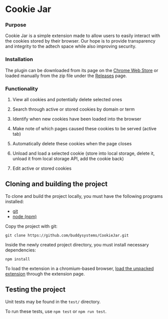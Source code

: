 # Cookie Jar

### Purpose

Cookie Jar is a simple extension made to allow users to easily interact with the cookies stored by their browser.
Our hope is to provide transparency and integrity to the adtech space while also improving security.

### Installation

The plugin can be downloaded from its page on the [Chrome Web Store](https://chrome.google.com/webstore/detail/cookie-jar/gbnoafhkohnlkfbgbdkmljlifdecblop) or loaded manually from the zip file under the [Releases](https://github.com/buddysystems/CookieJar/releases) page.

### Functionality

1. View all cookies and potentially delete selected ones

2. Search through active or stored cookies by domain or term

3. Identify when new cookies have been loaded into the browser

4. Make note of which pages caused these cookies to be served (active tab)

5. Automatically delete these cookies when the page closes

6. Unload and load a selected cookie (store into local storage, delete it, unload it from local storage API, add the cookie back)

7. Edit active or stored cookies

## Cloning and building the project

To clone and build the project locally, you must have the following programs installed:

-   [git](https://git-scm.com/downloads)
-   [node (npm)](https://nodejs.org/en/download/)

Copy the project with git:

```
git clone https://github.com/buddysystems/CookieJar.git
```

Inside the newly created project directory, you must install necessary dependencies:

```
npm install
```

To load the extension in a chromium-based browser, [load the unpacked extension](https://developer.chrome.com/docs/extensions/mv3/getstarted/#unpacked) through the extension page.

## Testing the project

Unit tests may be found in the `test/` directory.

To run these tests, use `npm test` or `npm run test`.

